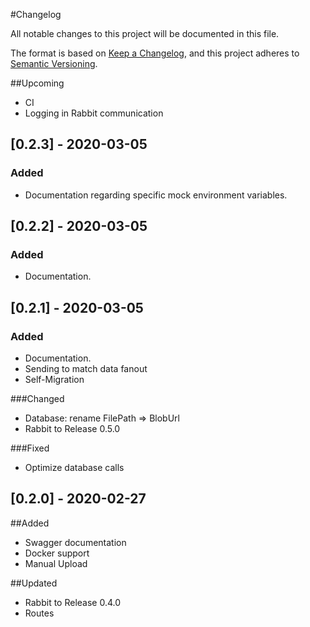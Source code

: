 #Changelog

All notable changes to this project will be documented in this file.

The format is based on [Keep a Changelog](https://keepachangelog.com/en/1.0.0/),
and this project adheres to [Semantic Versioning](https://semver.org/spec/v2.0.0.html).

##Upcoming
- CI
- Logging in Rabbit communication


## [0.2.3] - 2020-03-05
### Added
- Documentation regarding specific mock environment variables.

## [0.2.2] - 2020-03-05
### Added
- Documentation.


## [0.2.1] - 2020-03-05
### Added
- Documentation.
- Sending to match data fanout
- Self-Migration

###Changed
- Database: rename FilePath => BlobUrl
- Rabbit to Release 0.5.0

###Fixed
- Optimize database calls

## [0.2.0] - 2020-02-27
##Added
- Swagger documentation
- Docker support
- Manual Upload

##Updated
- Rabbit to Release 0.4.0
- Routes

